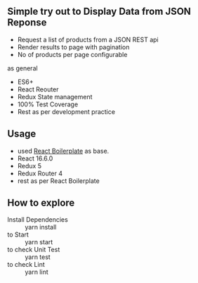 ## Simple try out to Display Data from JSON Reponse

- Request a list of products from a JSON REST api
- Render results to page with pagination
- No of products per page configurable

as general 

- ES6+
- React Reouter
- Redux State management
- 100% Test Coverage
- Rest as per development practice

## Usage

- used <a href="https://github.com/react-boilerplate/react-boilerplate" target="_blank">React Boilerplate</a> as base.
- React 16.6.0
- Redux 5
- Redux Router 4
- rest as per React Boilerplate

## How to explore

<dl>
  <dt>Install Dependencies</dt>
  <dd>yarn install</dd>
  <dt>to Start</dt>
  <dd>yarn start</dd>
  <dt>to check Unit Test</dt>
  <dd>yarn test</dd>
  <dt>to check Lint</dt>
  <dd>yarn lint</dd>
</dl>